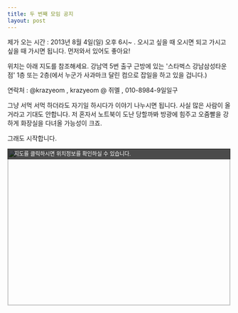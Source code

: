 ```yaml
---
title: 두 번째 모임 공지
layout: post
---
```


제가 오는 시간 : 2013년 8월 4일(일) 오후 6시~ . 오시고 싶을 때 오시면 되고 가시고 싶을 때 가시면 됩니다. 먼저와서 있어도 좋아요!

위치는 아래 지도를 참조해세요. 강남역 5번 출구 근방에 있는 '스타벅스 강남삼성타운점' 1층 또는 2층(에서 누군가 사과마크 달린 컴으로 잡일을 하고 있을 겁니다.)

연락처 : @krazyeom , krazyeom @ 쥐멜 , 010-8984-9일일구

그냥 서먹 서먹 하더라도 자기일 하시다가 이야기 나누시면 됩니다. 사실 많은 사람이 올거라고 기대도 안합니다. 저 혼자서 노트북이 도난 당할까봐 방광에 힘주고 오줌빨을 강하게 화장실을 다녀올 가능성이 크죠. 

그래도 시작합니다.

<a href="http://map.daum.net/?urlX=506118&urlY=1110044&urlLevel=1&map_type=TYPE_MAP&map_hybrid=false&SHOWMARK=true" target="_blank"><span style="background:#000 no-repeat url(http://i1.daumcdn.net/localimg/localimages/07/2007/map/2007/arrow_yl.gif) 7px 50%;position:absolute;width:502px;opacity:.7;filter:alpha(opacity=70);color:#fff;overflow:hidden;font:12px/2 sans-serif;text-indent:15px;text-decoration:none">지도를 클릭하시면 위치정보를 확인하실 수 있습니다.</span><img width="500" height="350" src="http://map2.daum.net/map/mapservice?MX=506118&MY=1110044&SCALE=1.25&IW=500&IH=350&COORDSTM=WCONGNAMUL" style="border:1px solid #ccc"></a>




